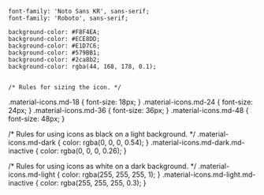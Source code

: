     font-family: 'Noto Sans KR', sans-serif;
    font-family: 'Roboto', sans-serif;
    
    background-color: #F8F4EA; 
    background-color: #ECE8DD; 
    background-color: #E1D7C6; 
    background-color: #579BB1; 
    background-color: #2ca8b2; 
    background-color: rgba(44, 168, 178, 0.1);
    

    /* Rules for sizing the icon. */
.material-icons.md-18 { font-size: 18px; }
.material-icons.md-24 { font-size: 24px; }
.material-icons.md-36 { font-size: 36px; }
.material-icons.md-48 { font-size: 48px; }

/* Rules for using icons as black on a light background. */
.material-icons.md-dark { color: rgba(0, 0, 0, 0.54); }
.material-icons.md-dark.md-inactive { color: rgba(0, 0, 0, 0.26); }

/* Rules for using icons as white on a dark background. */
.material-icons.md-light { color: rgba(255, 255, 255, 1); }
.material-icons.md-light.md-inactive { color: rgba(255, 255, 255, 0.3); }